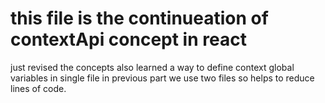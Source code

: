 # this file is the continueation of contextApi concept in react 

just revised the concepts also learned a way to define context global variables in single file in previous part we use two files so helps to reduce lines of code.